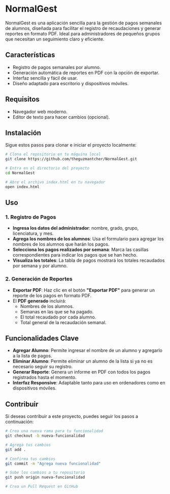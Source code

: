 # NormalGest

NormalGest es una aplicación sencilla para la gestión de pagos semanales de alumnos, diseñada para facilitar el registro de recaudaciones y generar reportes en formato PDF. Ideal para administradores de pequeños grupos que necesitan un seguimiento claro y eficiente.

## Características
- Registro de pagos semanales por alumno.
- Generación automática de reportes en PDF con la opción de exportar.
- Interfaz sencilla y fácil de usar.
- Diseño adaptado para escritorio y dispositivos móviles.

## Requisitos

- Navegador web moderno.
- Editor de texto para hacer cambios (opcional).

## Instalación

Sigue estos pasos para clonar e iniciar el proyecto localmente:

```bash
# Clona el repositorio en tu máquina local
git clone https://github.com/theguzmantcher/NormalGest.git
```
```bash
# Entra en el directorio del proyecto
cd NormalGest
```
```bash
# Abre el archivo index.html en tu navegador
open index.html
```
## Uso

### 1. Registro de Pagos
- **Ingresa los datos del administrador**: nombre, grado, grupo, licenciatura, y mes.
- **Agrega los nombres de los alumnos**: Usa el formulario para agregar los nombres de los alumnos que harán los pagos.
- **Selecciona los pagos realizados por semana**: Marca las casillas correspondientes para indicar los pagos que se han hecho.
- **Visualiza los totales**: La tabla de pagos mostrará los totales recaudados por semana y por alumno.

### 2. Generación de Reportes
- **Exportar PDF**: Haz clic en el botón **"Exportar PDF"** para generar un reporte de los pagos en formato PDF.
- El **PDF generado** incluirá:
  - Nombres de los alumnos.
  - Semanas en las que se ha pagado.
  - El total recaudado por cada alumno.
  - Total general de la recaudación semanal.

## Funcionalidades Clave

- **Agregar Alumno**: Permite ingresar el nombre de un alumno y agregarlo a la lista de pagos.
- **Eliminar Alumno**: Permite eliminar un alumno de la lista si ya no es necesario seguir su registro.
- **Generar Reporte**: Genera un informe en PDF con todos los pagos registrados hasta el momento.
- **Interfaz Responsive**: Adaptable tanto para uso en ordenadores como en dispositivos móviles.

## Contribuir

Si deseas contribuir a este proyecto, puedes seguir los pasos a continuación:

```bash
# Crea una nueva rama para tu funcionalidad
git checkout -b nueva-funcionalidad

# Agrega tus cambios
git add .

# Confirma tus cambios
git commit -m "Agrega nueva funcionalidad"

# Sube los cambios a tu repositorio
git push origin nueva-funcionalidad

# Crea un Pull Request en GitHub
